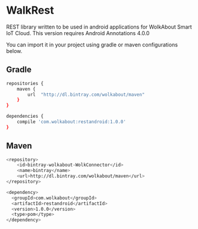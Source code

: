 # WalkRest

REST library written to be used in android applications for WolkAbout Smart IoT Cloud.
This version requires Android Annotations 4.0.0

You can import it in your project using gradle or maven configurations below.

Gradle
------

```sh
repositories {
    maven {
        url  "http://dl.bintray.com/wolkabout/maven"
    }
}

dependencies {
    compile 'com.wolkabout:restandroid:1.0.0'
}
```
Maven
-----
```sh
<repository>
    <id>bintray-wolkabout-WolkConnector</id>
    <name>bintray</name>
    <url>http://dl.bintray.com/wolkabout/maven</url>
</repository>

<dependency>
  <groupId>com.wolkabout</groupId>
  <artifactId>restandroid</artifactId>
  <version>1.0.0</version>
  <type>pom</type>
</dependency>
```